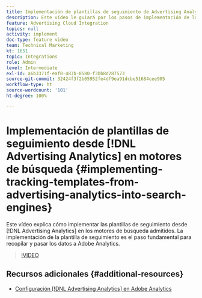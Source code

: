 ```yaml
---
title: Implementación de plantillas de seguimiento de Advertising Analytics en motores de búsqueda
description: Este vídeo le guiará por los pasos de implementación de las plantillas de seguimiento de Advertising Analytics en los motores de búsqueda admitidos. La implementación de la plantilla de seguimiento es el paso fundamental para recopilar y pasar los datos a Adobe Analytics.
feature: Advertising Cloud Integration
topics: null
activity: implement
doc-type: feature video
team: Technical Marketing
kt: 1651
topic: Integrations
role: Admin
level: Intermediate
exl-id: a6b3371f-eaf0-483b-8580-f3bb8d287573
source-git-commit: 32424f3f2b05952fe4df9ea91dcbe51684cee905
workflow-type: ht
source-wordcount: '101'
ht-degree: 100%

---
```


# Implementación de plantillas de seguimiento desde [!DNL Advertising Analytics] en motores de búsqueda {#implementing-tracking-templates-from-advertising-analytics-into-search-engines}

Este vídeo explica cómo implementar las plantillas de seguimiento desde [!DNL Advertising Analytics] en los motores de búsqueda admitidos. La implementación de la plantilla de seguimiento es el paso fundamental para recopilar y pasar los datos a Adobe Analytics.

>[!VIDEO](https://video.tv.adobe.com/v/23120/?quality=12)

## Recursos adicionales {#additional-resources}

* [Configuración [!DNL Advertising Analytics] en Adobe Analytics](https://experienceleague.adobe.com/docs/analytics-learn/tutorials/integrations/ad-cloud/configuring-advertising-analytics.html?lang=es)
